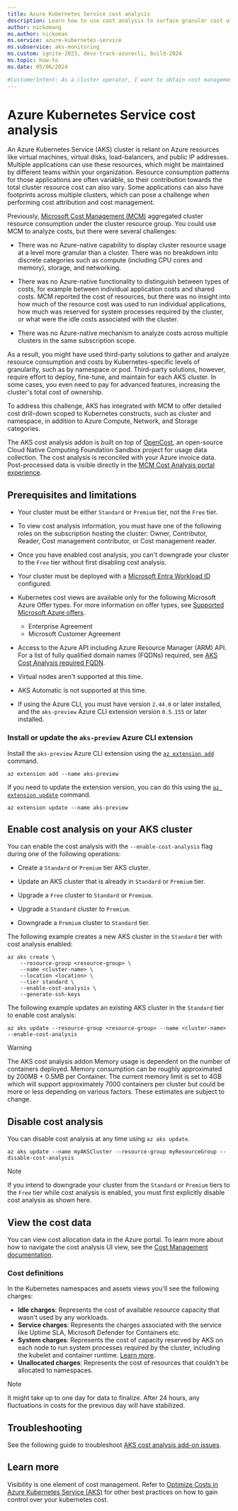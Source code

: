 ```yaml
---
title: Azure Kubernetes Service cost analysis
description: Learn how to use cost analysis to surface granular cost allocation data for your Azure Kubernetes Service (AKS) cluster.
author: nickomang
ms.author: nickoman
ms.service: azure-kubernetes-service
ms.subservice: aks-monitoring
ms.custom: ignite-2023, devx-track-azurecli, build-2024
ms.topic: how-to
ms.date: 05/06/2024

#CustomerIntent: As a cluster operator, I want to obtain cost management information, perform cost attribution, and improve my cluster footprint
---
```


# Azure Kubernetes Service cost analysis

An Azure Kubernetes Service (AKS) cluster is reliant on Azure resources like virtual machines, virtual disks, load-balancers, and public IP addresses. Multiple applications can use these resources, which might be maintained by different teams within your organization. Resource consumption patterns for those applications are often variable, so their contribution towards the total cluster resource cost can also vary. Some applications can also have footprints across multiple clusters, which can pose a challenge when performing cost attribution and cost management.

Previously, [Microsoft Cost Management (MCM)](../cost-management-billing/cost-management-billing-overview.md) aggregated cluster resource consumption under the cluster resource group. You could use MCM to analyze costs, but there were several challenges:

* There was no Azure-native capability to display cluster resource usage at a level more granular than a cluster. There was no breakdown into discrete categories such as compute (including CPU cores and memory), storage, and networking.

* There was no Azure-native functionality to distinguish between types of costs, for example between individual application costs and shared costs. MCM reported the cost of resources, but there was no insight into how much of the resource cost was used to run individual applications, how much was reserved for system processes required by the cluster, or what were the idle costs associated with the cluster.

* There was no Azure-native mechanism to analyze costs across multiple clusters in the same subscription scope.

As a result, you might have used third-party solutions to gather and analyze resource consumption and costs by Kubernetes-specific levels of granularity, such as by namespace or pod. Third-party solutions, however, require effort to deploy, fine-tune, and maintain for each AKS cluster. In some cases, you even need to pay for advanced features, increasing the cluster's total cost of ownership.

To address this challenge, AKS has integrated with MCM to offer detailed cost drill-down scoped to Kubernetes constructs, such as cluster and namespace, in addition to Azure Compute, Network, and Storage categories.

The AKS cost analysis addon is built on top of [OpenCost](https://www.opencost.io/), an open-source Cloud Native Computing Foundation Sandbox project for usage data collection. The cost analysis is reconciled with your Azure invoice data. Post-processed data is visible directly in the [MCM Cost Analysis portal experience](/azure/cost-management-billing/costs/quick-acm-cost-analysis).

## Prerequisites and limitations

* Your cluster must be either `Standard` or `Premium` tier, not the `Free` tier.

* To view cost analysis information, you must have one of the following roles on the subscription hosting the cluster: Owner, Contributor, Reader, Cost management contributor, or Cost management reader.

* Once you have enabled cost analysis, you can't downgrade your cluster to the `Free` tier without first disabling cost analysis.

* Your cluster must be deployed with a [Microsoft Entra Workload ID](./workload-identity-overview.md) configured.

* Kubernetes cost views are available only for the following Microsoft Azure Offer types. For more information on offer types, see [Supported Microsoft Azure offers](/azure/cost-management-billing/costs/understand-cost-mgt-data#supported-microsoft-azure-offers). 
    * Enterprise Agreement
    * Microsoft Customer Agreement

* Access to the Azure API including Azure Resource Manager (ARM) API. For a list of fully qualified domain names (FQDNs) required, see [AKS Cost Analysis required FQDN](./outbound-rules-control-egress.md#aks-cost-analysis-add-on).

* Virtual nodes aren't supported at this time.

* AKS Automatic is not supported at this time.

* If using the Azure CLI, you must have version `2.44.0` or later installed, and the `aks-preview` Azure CLI extension version `0.5.155` or later installed.

### Install or update the `aks-preview` Azure CLI extension

Install the `aks-preview` Azure CLI extension using the [`az extension add`][az-extension-add] command.

```azurecli-interactive
az extension add --name aks-preview
```

If you need to update the extension version, you can do this using the [`az extension update`][az-extension-update] command.

```azurecli-interactive
az extension update --name aks-preview
```

## Enable cost analysis on your AKS cluster

You can enable the cost analysis with the `--enable-cost-analysis` flag during one of the following operations:

* Create a `Standard` or `Premium` tier AKS cluster.

* Update an AKS cluster that is already in `Standard` or `Premium` tier.

* Upgrade a `Free` cluster to `Standard` or `Premium`.

* Upgrade a `Standard` cluster to `Premium`.

* Downgrade a `Premium` cluster to `Standard` tier.

The following example creates a new AKS cluster in the `Standard` tier with cost analysis enabled:

```azurecli-interactive
az aks create \
    --resource-group <resource-group> \
    --name <cluster-name> \
    --location <location> \
    --tier standard \
    --enable-cost-analysis \
    --generate-ssh-keys
```

The following example updates an existing AKS cluster in the `Standard` tier to enable cost analysis:

```azurecli-interactive
az aks update --resource-group <resource-group> --name <cluster-name> --enable-cost-analysis
```

> [!WARNING]
> The AKS cost analysis addon Memory usage is dependent on the number of containers deployed. Memory consumption can be roughly approximated by 200MB + 0.5MB per Container. The current memory limit is set to 4GB which will support approximately 7000 containers per cluster but could be more or less depending on various factors. These estimates are subject to change.

## Disable cost analysis

You can disable cost analysis at any time using `az aks update`.

```azurecli-interactive
az aks update --name myAKSCluster --resource-group myResourceGroup --disable-cost-analysis
```

> [!NOTE]
> If you intend to downgrade your cluster from the `Standard` or `Premium` tiers to the `Free` tier while cost analysis is enabled, you must first explicitly disable cost analysis as shown here.

## View the cost data

You can view cost allocation data in the Azure portal. To learn more about how to navigate the cost analysis UI view, see the [Cost Management documentation](/azure/cost-management-billing/costs/view-kubernetes-costs). 

### Cost definitions

In the Kubernetes namespaces and assets views you'll see the following charges:

- **Idle charges**: Represents the cost of available resource capacity that wasn't used by any workloads.
- **Service charges**: Represents the charges associated with the service like Uptime SLA, Microsoft Defender for Containers etc.
- **System charges**: Represents the cost of capacity reserved by AKS on each node to run system processes required by the cluster, including the kubelet and container runtime. [Learn more](./concepts-clusters-workloads.md#resource-reservations).
- **Unallocated charges**: Represents the cost of resources that couldn't be allocated to namespaces.

> [!NOTE]
> It might take up to one day for data to finalize. After 24 hours, any fluctuations in costs for the previous day will have stabilized.

## Troubleshooting

See the following guide to troubleshoot [AKS cost analysis add-on issues](/troubleshoot/azure/azure-kubernetes/aks-cost-analysis-add-on-issues).

<!-- LINKS -->
[az-extension-add]: /cli/azure/extension#az-extension-add
[az-extension-update]: /cli/azure/extension#az-extension-update

## Learn more

Visibility is one element of cost management. Refer to [Optimize Costs in Azure Kubernetes Service (AKS)](./best-practices-cost.md) for other best practices on how to gain control over your kubernetes cost.
